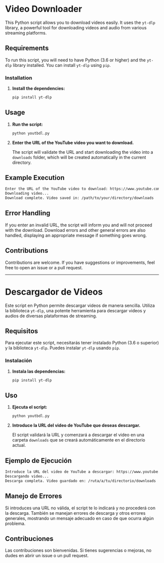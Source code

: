 # Video Downloader

This Python script allows you to download videos easily. It uses the `yt-dlp` library, a powerful tool for downloading videos and audio from various streaming platforms.

## Requirements

To run this script, you will need to have Python (3.6 or higher) and the `yt-dlp` library installed. You can install `yt-dlp` using `pip`.

### Installation

1. **Install the dependencies:**

   ```bash
   pip install yt-dlp
   ```

## Usage

1. **Run the script:**

   ```bash
   python youtbdl.py
   ```

2. **Enter the URL of the YouTube video you want to download.**

   The script will validate the URL and start downloading the video into a `downloads` folder, which will be created automatically in the current directory.

## Example Execution

```bash
Enter the URL of the YouTube video to download: https://www.youtube.com/watch?v=example
Downloading video...
Download complete. Video saved in: /path/to/your/directory/downloads
```

## Error Handling

If you enter an invalid URL, the script will inform you and will not proceed with the download. Download errors and other general errors are also handled, displaying an appropriate message if something goes wrong.

## Contributions

Contributions are welcome. If you have suggestions or improvements, feel free to open an issue or a pull request.

---

# Descargador de Videos

Este script en Python permite descargar videos de manera sencilla. Utiliza la biblioteca `yt-dlp`, una potente herramienta para descargar videos y audios de diversas plataformas de streaming.

## Requisitos

Para ejecutar este script, necesitarás tener instalado Python (3.6 o superior) y la biblioteca `yt-dlp`. Puedes instalar `yt-dlp` usando `pip`.

### Instalación

1. **Instala las dependencias:**

   ```bash
   pip install yt-dlp
   ```

## Uso

1. **Ejecuta el script:**

   ```bash
   python youtbdl.py
   ```

2. **Introduce la URL del video de YouTube que deseas descargar.**

   El script validará la URL y comenzará a descargar el video en una carpeta `downloads` que se creará automáticamente en el directorio actual.

## Ejemplo de Ejecución

```bash
Introduce la URL del video de YouTube a descargar: https://www.youtube.com/watch?v=ejemplo
Descargando video...
Descarga completa. Video guardado en: /ruta/a/tu/directorio/downloads
```

## Manejo de Errores

Si introduces una URL no válida, el script te lo indicará y no procederá con la descarga. También se manejan errores de descarga y otros errores generales, mostrando un mensaje adecuado en caso de que ocurra algún problema.

## Contribuciones

Las contribuciones son bienvenidas. Si tienes sugerencias o mejoras, no dudes en abrir un issue o un pull request.